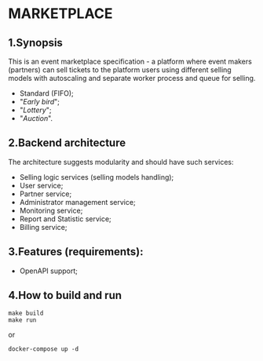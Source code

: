 
MARKETPLACE
==============================

1.Synopsis
------------------------------
This is an event marketplace specification - a platform where event makers (partners) can sell tickets to the platform users using 
different selling models with autoscaling and separate worker process and queue for selling.

- Standard (FIFO);
- "*Early bird*";
- "*Lottery*";
- "*Auction*".

2.Backend architecture
------------------------------

The architecture suggests modularity and should have such services:
- Selling logic services (selling models handling);
- User service;
- Partner service;
- Administrator management service;
- Monitoring service;
- Report and Statistic service;
- Billing service;


3.Features (requirements):
------------------------------
 - OpenAPI support;

4.How to build and run
------------------------------

```commandline
make build
make run
```

or 

```commandline
docker-compose up -d
```